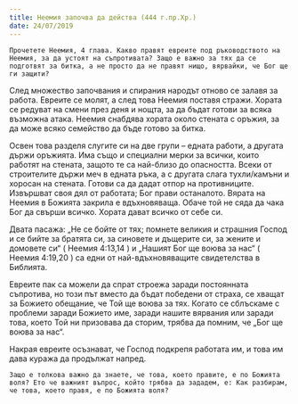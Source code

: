 ```yaml
---
title: Неемия започва да действа (444 г.пр.Хр.)
date: 24/07/2019
---
```


`Прочетете Неемия, 4 глава. Какво правят евреите под ръководството на Неемия, за да устоят на съпротивата? Защо е важно за тях да се подготвят за битка, а не просто да не правят нищо, вярвайки, че Бог ще ги защити?`

След множество започвания и спирания народът отново се залавя за работа. Евреите се молят, а след това Неемия поставя стражи. Хората се редуват на смени през деня и нощта, за да бъдат готови за всяка възможна атака. Неемия снабдява хората около стената с оръжия, за да може всяко семейство да бъде готово за битка.

Освен това разделя слугите си на две групи – едната работи, а другата държи оръжията. Има също и специални мерки за всички, които работят на стената, защото те са най-близо до опасността. Всеки от строителите държи меч в едната ръка, а с другата слага тухли/камъни и хоросан на стената. Готови са да дадат отпор на противниците. Извършват своя дял от работата; Бог прави останалото. Вярата на Неемия в Божията закрила е вдъхновяваща. Обаче той не сяда да чака Бог да свърши всичко. Хората дават всичко от себе си.

Двата пасажа: „Не се бойте от тях; помнете великия и страшния Господ и се бийте за братята си, за синовете и дъщерите си, за жените и домовете си“ ( Неемия 4:13,14 ) и „Нашият Бог ще воюва за нас“ ( Неемия 4:19,20 ) са едни от най-вдъхновяващите свидетелства в Библията.

Евреите пак са можели да спрат строежа заради постоянната съпротива, но този път вместо да бъдат победени от страха, се хващат за Божието обещание, че Той ще воюва за тях. Когато се сблъскаме с проблеми заради Божието име, заради нашите вярвания или заради това, което Той ни призовава да сторим, трябва да помним, че „Бог ще воюва за нас“.

Накрая евреите осъзнават, че Господ подкрепя работата им, и това им дава куража да продължат напред.

`Защо е толкова важно да знаете, че това, което правите, е по Божията воля? Ето че важният въпрос, който трябва да зададем, е: Как разбирам, че това, което правя, е по Божията воля?`